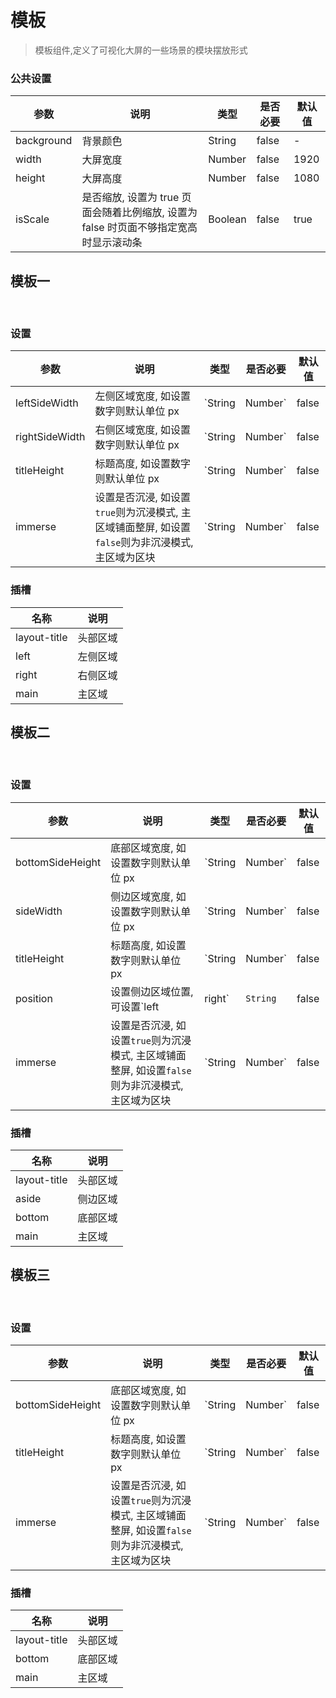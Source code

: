# 模板

> 模板组件,定义了可视化大屏的一些场景的模块摆放形式

### 公共设置

<div class="table-show">

| 参数       | 说明                                                                                  | 类型    | 是否必要 | 默认值 |
| ---------- | ------------------------------------------------------------------------------------- | ------- | -------- | ------ |
| background | 背景颜色                                                                              | String  | false    | -      |
| width      | 大屏宽度                                                                              | Number  | false    | 1920   |
| height     | 大屏高度                                                                              | Number  | false    | 1080   |
| isScale    | 是否缩放, 设置为 true 页面会随着比例缩放, 设置为 false 时页面不够指定宽高时显示滚动条 | Boolean | false    | true   |

</div>

## 模板一

<br />
<img :src="$withBase('/images/layout1.jpg')"  />

### 设置

<div class="table-show">

| 参数             | 说明 | 类型    | 是否必要 | 默认值 |
| ------------ | -------- |-------- |-------- |-------- |
| leftSideWidth  | 左侧区域宽度, 如设置数字则默认单位 px                                                             | `String | Number`  | false  | `22%` |
| rightSideWidth | 右侧区域宽度, 如设置数字则默认单位 px                                                             | `String | Number`  | false  | `22%` |
| titleHeight    | 标题高度, 如设置数字则默认单位 px                                                                 | `String | Number`  | false  | `60`  |
| immerse        | 设置是否沉浸, 如设置`true`则为沉浸模式, 主区域铺面整屏, 如设置`false`则为非沉浸模式, 主区域为区块 | `String | Number`  | false  | `60`  |

</div>

### 插槽

<div class="table-show">

| 名称         | 说明     |
| ------------ | -------- |
| layout-title | 头部区域 |
| left         | 左侧区域 |
| right        | 右侧区域 |
| main         | 主区域   |

</div>

## 模板二

<br />
<img :src="$withBase('/images/layout2.jpg')"  />

### 设置

<div class="table-show">

| 参数             | 说明 | 类型    | 是否必要 | 默认值 |
| ------------ | -------- |-------- |-------- |-------- |
| bottomSideHeight | 底部区域宽度, 如设置数字则默认单位 px                                                             | `String | Number`  | false  | `30%`   |
| sideWidth        | 侧边区域宽度, 如设置数字则默认单位 px                                                             | `String | Number`  | false  | `50%`   |
| titleHeight      | 标题高度, 如设置数字则默认单位 px                                                                 | `String | Number`  | false  | `60`    |
| position         | 设置侧边区域位置, 可设置`left                                                                     | right`  | `String` | false  | `right` |
| immerse          | 设置是否沉浸, 如设置`true`则为沉浸模式, 主区域铺面整屏, 如设置`false`则为非沉浸模式, 主区域为区块 | `String | Number`  | false  | `60`    |

</div>

### 插槽

<div class="table-show">

| 名称         | 说明     |
| ------------ | -------- |
| layout-title | 头部区域 |
| aside        | 侧边区域 |
| bottom       | 底部区域 |
| main         | 主区域   |

</div>

## 模板三

<br />
<img :src="$withBase('/images/layout3.jpg')"  />

### 设置

<div class="table-show">

| 参数             | 说明 | 类型    | 是否必要 | 默认值 |
| ------------ | -------- |-------- |-------- |-------- |
| bottomSideHeight | 底部区域宽度, 如设置数字则默认单位 px                                                             | `String | Number`  | false  | `30%` |
| titleHeight      | 标题高度, 如设置数字则默认单位 px                                                                 | `String | Number`  | false  | `60`  |
| immerse          | 设置是否沉浸, 如设置`true`则为沉浸模式, 主区域铺面整屏, 如设置`false`则为非沉浸模式, 主区域为区块 | `String | Number`  | false  | `60`  |
</div>

### 插槽

<div class="table-show">

| 名称         | 说明     |
| ------------ | -------- |
| layout-title | 头部区域 |
| bottom       | 底部区域 |
| main         | 主区域   |

</div>
